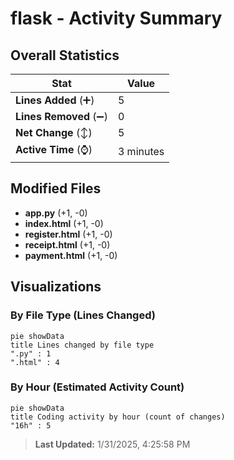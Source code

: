 # flask - Activity Summary 

## Overall Statistics

| Stat                   | Value                                                             |
| ---------------------- | ----------------------------------------------------------------- |
| **Lines Added** (➕)   | 5                                          |
| **Lines Removed** (➖) | 0                                        |
| **Net Change** (↕)    | 5                |
| **Active Time** (⌚)   | 3 minutes |


## Modified Files
- **app.py** (+1, -0)
- **index.html** (+1, -0)
- **register.html** (+1, -0)
- **receipt.html** (+1, -0)
- **payment.html** (+1, -0)

## Visualizations

### By File Type (Lines Changed)

```mermaid
pie showData
title Lines changed by file type
".py" : 1
".html" : 4
```

### By Hour (Estimated Activity Count)

```mermaid
pie showData
title Coding activity by hour (count of changes)
"16h" : 5
```


> **Last Updated:** 1/31/2025, 4:25:58 PM
